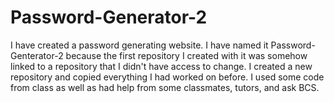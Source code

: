# Password-Generator-2
I have created a password generating website. I have named it Password-Genterator-2 because the first repository I created with it was somehow linked to a repository that I didn't have access to change. I created a new repository and copied everything I had worked on before. I used some code from class as well as had help from some classmates, tutors, and ask BCS. 

